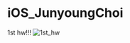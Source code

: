 # iOS_JunyoungChoi

1st hw!!!
![1st_hw](https://github.com/user-attachments/assets/d721c5e5-2ab9-4aa5-bace-c2138d3ebb61)

